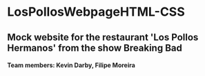 # LosPollosWebpageHTML-CSS
## Mock website for the restaurant 'Los Pollos Hermanos' from the show Breaking Bad
#### Team members: Kevin Darby, Filipe Moreira
